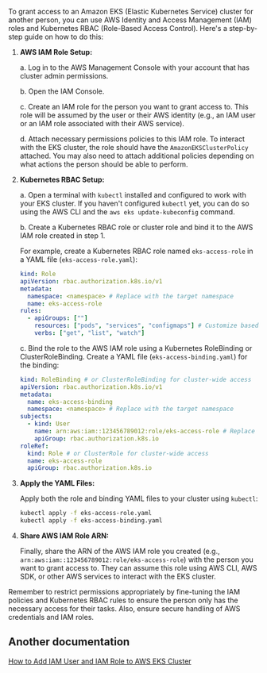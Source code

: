 To grant access to an Amazon EKS (Elastic Kubernetes Service) cluster for another person, you can use AWS Identity and Access Management (IAM) roles and Kubernetes RBAC (Role-Based Access Control). Here's a step-by-step guide on how to do this:

1. **AWS IAM Role Setup:**

   a. Log in to the AWS Management Console with your account that has cluster admin permissions.

   b. Open the IAM Console.

   c. Create an IAM role for the person you want to grant access to. This role will be assumed by the user or their AWS identity (e.g., an IAM user or an IAM role associated with their AWS service).

   d. Attach necessary permissions policies to this IAM role. To interact with the EKS cluster, the role should have the `AmazonEKSClusterPolicy` attached. You may also need to attach additional policies depending on what actions the person should be able to perform.

2. **Kubernetes RBAC Setup:**

   a. Open a terminal with `kubectl` installed and configured to work with your EKS cluster. If you haven't configured `kubectl` yet, you can do so using the AWS CLI and the `aws eks update-kubeconfig` command.

   b. Create a Kubernetes RBAC role or cluster role and bind it to the AWS IAM role created in step 1.

   For example, create a Kubernetes RBAC role named `eks-access-role` in a YAML file (`eks-access-role.yaml`):

   ```yaml
   kind: Role
   apiVersion: rbac.authorization.k8s.io/v1
   metadata:
     namespace: <namespace> # Replace with the target namespace
     name: eks-access-role
   rules:
     - apiGroups: [""]
       resources: ["pods", "services", "configmaps"] # Customize based on the permissions needed
       verbs: ["get", "list", "watch"]
   ```

   c. Bind the role to the AWS IAM role using a Kubernetes RoleBinding or ClusterRoleBinding. Create a YAML file (`eks-access-binding.yaml`) for the binding:

   ```yaml
   kind: RoleBinding # or ClusterRoleBinding for cluster-wide access
   apiVersion: rbac.authorization.k8s.io/v1
   metadata:
     name: eks-access-binding
     namespace: <namespace> # Replace with the target namespace
   subjects:
     - kind: User
       name: arn:aws:iam::123456789012:role/eks-access-role # Replace with the ARN of the IAM role
       apiGroup: rbac.authorization.k8s.io
   roleRef:
     kind: Role # or ClusterRole for cluster-wide access
     name: eks-access-role
     apiGroup: rbac.authorization.k8s.io
   ```

3. **Apply the YAML Files:**

   Apply both the role and binding YAML files to your cluster using `kubectl`:

   ```bash
   kubectl apply -f eks-access-role.yaml
   kubectl apply -f eks-access-binding.yaml
   ```

4. **Share AWS IAM Role ARN:**

   Finally, share the ARN of the AWS IAM role you created (e.g., `arn:aws:iam::123456789012:role/eks-access-role`) with the person you want to grant access to. They can assume this role using AWS CLI, AWS SDK, or other AWS services to interact with the EKS cluster.

Remember to restrict permissions appropriately by fine-tuning the IAM policies and Kubernetes RBAC rules to ensure the person only has the necessary access for their tasks. Also, ensure secure handling of AWS credentials and IAM roles.

## Another documentation

[How to Add IAM User and IAM Role to AWS EKS Cluster](https://antonputra.com/kubernetes/add-iam-user-and-iam-role-to-eks/)
